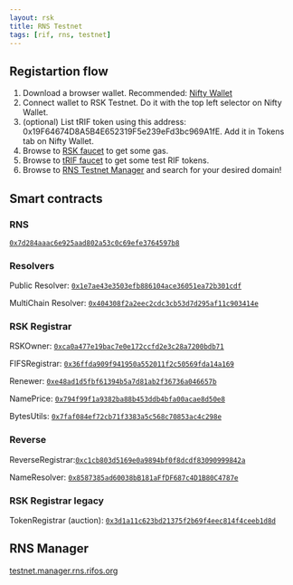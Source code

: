 ```yaml
---
layout: rsk
title: RNS Testnet
tags: [rif, rns, testnet]
---
```


## Registartion flow

1. Download a browser wallet. Recommended: [Nifty Wallet](https://chrome.google.com/webstore/detail/nifty-wallet/jbdaocneiiinmjbjlgalhcelgbejmnid)
2. Connect wallet to RSK Testnet. Do it with the top left selector on Nifty Wallet.
3. (optional) List tRIF token using this address: 0x19F64674D8A5B4E652319F5e239eFd3bc969A1fE. Add it in Tokens tab on Nifty Wallet.
4. Browse to [RSK faucet](https://faucet.testnet.rsk.co) to get some gas.
5. Browse to [tRIF faucet](https://faucet.rifos.org) to get some test RIF tokens.
5. Browse to [RNS Testnet Manager](https://testnet.manager.rifos.org) and search for your desired domain!

## Smart contracts

### RNS

[`0x7d284aaac6e925aad802a53c0c69efe3764597b8`](https://explorer.testnet.rsk.co/address/0x7d284aaac6e925aad802a53c0c69efe3764597b8)

### Resolvers

Public Resolver: [`0x1e7ae43e3503efb886104ace36051ea72b301cdf`](https://explorer.testnet.rsk.co/address/0x1e7ae43e3503efb886104ace36051ea72b301cdf)

MultiChain Resolver: [`0x404308f2a2eec2cdc3cb53d7d295af11c903414e`](https://explorer.testnet.rsk.co/address/0x404308f2a2eec2cdc3cb53d7d295af11c903414e)

### RSK Registrar

RSKOwner: [`0xca0a477e19bac7e0e172ccfd2e3c28a7200bdb71`](https://explorer.testnet.rsk.co/address/0xca0a477e19bac7e0e172ccfd2e3c28a7200bdb71)

FIFSRegistrar: [`0x36ffda909f941950a552011f2c50569fda14a169`](https://explorer.testnet.rsk.co/address/0x36ffda909f941950a552011f2c50569fda14a169)

Renewer: [`0xe48ad1d5fbf61394b5a7d81ab2f36736a046657b`](https://explorer.testnet.rsk.co/address/0xe48ad1d5fbf61394b5a7d81ab2f36736a046657b)

NamePrice: [`0x794f99f1a9382ba88b453ddb4bfa00acae8d50e8`](https://explorer.testnet.rsk.co/address/0x794f99f1a9382ba88b453ddb4bfa00acae8d50e8)

BytesUtils: [`0x7faf084ef72cb71f3383a5c568c70853ac4c298e`](https://explorer.testnet.rsk.co/address/0x7faf084ef72cb71f3383a5c568c70853ac4c298e)

### Reverse

ReverseRegistrar:[`0xc1cb803d5169e0a9894bf0f8dcdf83090999842a`](https://explorer.testnet.rsk.co/address/0xc1cb803d5169e0a9894bf0f8dcdf83090999842a)

NameResolver: [`0x8587385ad60038bB181aFfDF687c4D1B80C4787e`](https://explorer.testnet.rsk.co/address/0x8587385ad60038bB181aFfDF687c4D1B80C4787e)

### RSK Registrar legacy

TokenRegistrar (auction): [`0x3d1a11c623bd21375f2b69f4eec814f4ceeb1d8d`](https://explorer.testnet.rsk.co/address/0x3d1a11c623bd21375f2b69f4eec814f4ceeb1d8d)

## RNS Manager

[testnet.manager.rns.rifos.org](https://testnet.manager.rns.rifos.org/)

